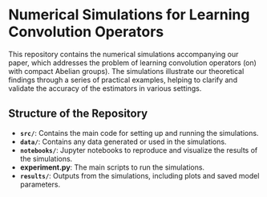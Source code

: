 # Numerical Simulations for Learning Convolution Operators 

This repository contains the numerical simulations accompanying our paper, which addresses the problem of learning convolution operators (on) with compact Abelian groups). The simulations illustrate our theoretical findings through a series of practical examples, helping to clarify and validate the accuracy of the estimators in various settings.


## Structure of the Repository

- **`src/`**: Contains the main code for setting up and running the simulations.
- **`data/`**: Contains any data generated or used in the simulations.
- **`notebooks/`**: Jupyter notebooks to reproduce and visualize the results of the simulations.
- **experiment.py**: The main scripts to run the simulations.
- **`results/`**: Outputs from the simulations, including plots and saved model parameters.


